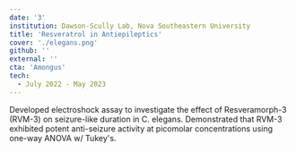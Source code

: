 ```yaml
---
date: '3'
institution: Dawson-Scully Lab, Nova Southeastern University
title: 'Resveratrol in Antiepileptics'
cover: './elegans.png'
github: ''
external: ''
cta: 'Amongus'
tech:
  - July 2022 - May 2023
---
```


Developed electroshock assay to investigate the effect of Resveramorph-3 (RVM-3) on seizure-like duration in C. elegans. Demonstrated that RVM-3 exhibited potent anti-seizure activity at picomolar concentrations using one-way ANOVA w/ Tukey's.
